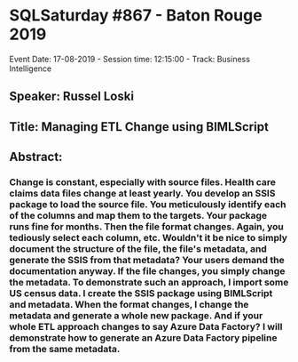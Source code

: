 # SQLSaturday #867 - Baton Rouge 2019
Event Date: 17-08-2019 - Session time: 12:15:00 - Track: Business Intelligence
## Speaker: Russel Loski
## Title: Managing ETL Change using BIMLScript
## Abstract:
### Change is constant, especially with source files. Health care claims data files change at least yearly. You develop an SSIS package to load the source file. You meticulously identify each of the columns and map them to the targets. Your package runs fine for months. Then the file format changes. Again, you tediously select each column, etc.  Wouldn't it be nice to simply document the structure of the file, the file's metadata, and generate the SSIS from that metadata?  Your users demand the documentation anyway. If the file changes, you simply change the metadata. To demonstrate such an approach, I import some US census data.  I create the SSIS package using BIMLScript and metadata. When the format changes, I change the metadata and generate a whole new package. And if your whole ETL approach changes to say Azure Data Factory? I will demonstrate how to generate an Azure Data Factory pipeline from the same metadata.
